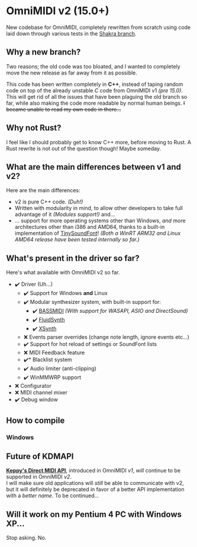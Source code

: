 # OmniMIDI v2 (15.0+)
New codebase for OmniMIDI, completely rewritten from scratch using code laid down through various tests in the [Shakra branch](https://github.com/KaleidonKep99/ShakraDrv).

## Why a new branch?
Two reasons; the old code was too bloated, and I wanted to completely move the new release as far away from it as possible.

This code has been written completely in **C++**, instead of taping random code on top of the already unstable *C* code from OmniMIDI v1 *(pre 15.0)*. This will get rid of all the issues that have been plaguing the old branch so far, while also making the code more readable by normal human beings. ~~I became unable to read my own code in there...~~

## Why not Rust?
I feel like I should probably get to know C++ more, before moving to Rust. A Rust rewrite is not out of the question though! Maybe someday.

## What are the main differences between v1 and v2?
Here are the main differences:
- v2 is pure C++ code. *(Duh!)*
- Written with modularity in mind, to allow other developers to take full advantage of it *(Modules support!)* and... 
- ... support for more operating systems other than Windows, *and* more architectures other than i386 and AMD64, thanks to a built-in implementation of [TinySoundFont](https://github.com/schellingb/TinySoundFont)! *(Both a WinRT ARM32 and Linux AMD64 release have been tested internally so far.)*

## What's present in the driver so far?
Here's what available with OmniMIDI v2 so far.
- ✔️ Driver (Uh...)
    - ✔️ Support for Windows **and** Linux
    - ✔️ Modular synthesizer system, with built-in support for:
        - ✔️ [BASSMIDI](https://www.un4seen.com/bass.html) *(With support for WASAPI, ASIO and DirectSound)*
        - ✔️ [FluidSynth](https://github.com/FluidSynth/fluidsynth)
        - ✔️ [XSynth](https://github.com/arduano/xsynth)
    - ❌ Events parser overrides (change note length, ignore events etc...)
    - ✔️ Support for hot reload of settings or SoundFont lists
    - ❌ MIDI Feedback feature
    - ✔️* Blacklist system
    - ✔️ Audio limiter (anti-clipping)
    - ✔️ WinMMWRP support
- ❌ Configurator
- ❌ MIDI channel mixer
- ✔️ Debug window

## How to compile
### Windows

## Future of KDMAPI
[**Keppy's Direct MIDI API**](https://github.com/KeppySoftware/OmniMIDI/blob/master/DeveloperContent/KDMAPI.md), introduced in OmniMIDI *v1*, *will* continue to be supported in OmniMIDI *v2*.
<br />
I will make sure old applications will *still* be able to communicate with v2, but it will definitely be deprecated in favor of a better API implementation with a *better name*. To be continued...

## Will it work on my Pentium 4 PC with Windows XP...
Stop asking. No.